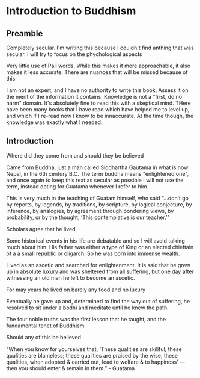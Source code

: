 
# Introduction to Buddhism

## Preamble

Completely secular. I'm writing this because I couldn't find anthing that was secular. I will try to focus on the phychological aspects

Very little use of Pali words. While this makes it more approachable, it also makes it less accurate. There are nuances that will be missed because of this

I am not an expert, and I have no authority to write this book. Assess it on the merit of the information it contains. Knowledge is not a "first, do no harm" domain. It's absolutely fine to read this with a skeptical mind. THere have been many books that I have read which have helped me to level up, and which if I re-read now I know to be innaccurate. At the time though, the knowledge was exactly what I needed. 


## Introduction

Where did they come from and should they be believed

Came from Buddha, just a man called Siddhartha Gautama in what is now Nepal, in the 6th century B.C. The term buddha means "enlightened one", and once again to keep this text as secular as possible I will not use the term, instead opting for Guatama whenever I refer to him. 

This is very much in the teaching of Guatam himself, who said "...don’t go by reports, by legends, by traditions, by scripture, by logical conjecture, by inference, by analogies, by agreement through pondering views, by probability, or by the thought, ‘This contemplative is our teacher.’"

Scholars agree that he lived

Some historical events in his life are debatable and so I will avoid talking much about him. His father was either a type of King or an elected chieftain of a a small republic or oligarch. So he was born into immense wealth.

Lived as an ascetic and searched for enlightenment. It is said that he grew up in absolute luxury and was sheltered from all suffering, but one day after witnessing an old man he left to become an ascetic. 

For may years he lived on barely any food and no luxury

Eventually he gave up and, determined to find the way out of suffering, he resolved to sit under a bodhi and meditate until he knew the path. 

The four noble truths was the first lesson that he taught, and the fundamental tenet of Buddhism

Should any of this be believed

"When you know for yourselves that, ‘These qualities are skillful; these qualities are blameless; these qualities are praised by the wise; these qualities, when adopted & carried out, lead to welfare & to happiness’ — then you should enter & remain in them.” - Guatama